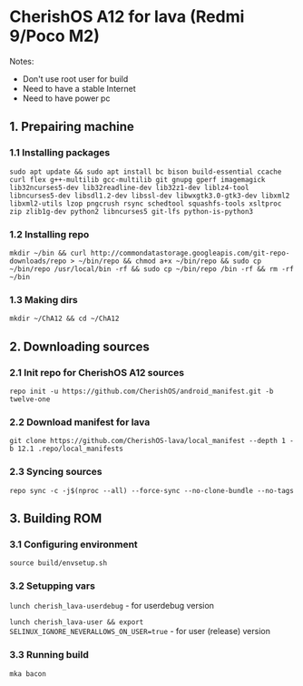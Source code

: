 # CherishOS A12 for lava (Redmi 9/Poco M2)
Notes:
- Don't use root user for build
- Need to have a stable Internet
- Need to have power pc
## 1. Prepairing machine
### 1.1 Installing packages
`sudo apt update && sudo apt install bc bison build-essential ccache curl flex g++-multilib gcc-multilib git gnupg gperf imagemagick lib32ncurses5-dev lib32readline-dev lib32z1-dev liblz4-tool libncurses5-dev libsdl1.2-dev libssl-dev libwxgtk3.0-gtk3-dev libxml2 libxml2-utils lzop pngcrush rsync schedtool squashfs-tools xsltproc zip zlib1g-dev python2 libncurses5 git-lfs python-is-python3`
### 1.2 Installing repo
`mkdir ~/bin && curl http://commondatastorage.googleapis.com/git-repo-downloads/repo > ~/bin/repo && chmod a+x ~/bin/repo && sudo cp ~/bin/repo /usr/local/bin -rf && sudo cp ~/bin/repo /bin -rf && rm -rf ~/bin`
### 1.3 Making dirs
`mkdir ~/ChA12 && cd ~/ChA12`
## 2. Downloading sources
### 2.1 Init repo for CherishOS A12 sources
`repo init -u https://github.com/CherishOS/android_manifest.git -b twelve-one`
### 2.2 Download manifest for lava
`git clone https://github.com/CherishOS-lava/local_manifest --depth 1 -b 12.1 .repo/local_manifests`
### 2.3 Syncing sources
`repo sync -c -j$(nproc --all) --force-sync --no-clone-bundle --no-tags`
## 3. Building ROM
### 3.1 Configuring environment
`source build/envsetup.sh`
### 3.2 Setupping vars
`lunch cherish_lava-userdebug` - for userdebug version

`lunch cherish_lava-user && export SELINUX_IGNORE_NEVERALLOWS_ON_USER=true` - for user (release) version
### 3.3 Running build
`mka bacon`
